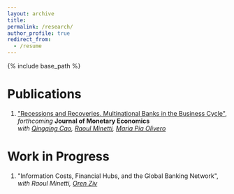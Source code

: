 ```yaml
---
layout: archive
title: 
permalink: /research/
author_profile: true
redirect_from:
  - /resume
---
```


{% include base_path %}

Publications
======
1. <a href="https://www.sciencedirect.com/science/article/abs/pii/S0304393220300015" target="_blank"> "Recessions and Recoveries. Multinational Banks in the Business Cycle"</a>, *forthcoming* **Journal of Monetary Economics**  
*with <a href="https://qingqingcao.weebly.com/" target="_blank">Qingqing Cao</a>, <a href="https://raoulminetti.weebly.com/" target="_blank">Raoul Minetti</a>, <a href="https://www.lebow.drexel.edu/people/mariaolivero" target="_blank">Maria Pia Olivero</a>*

Work in Progress
======
1. "Information Costs, Financial Hubs, and the Global Banking Network",  
*with Raoul Minetti, <a href="https://orenziv.org/" target="_blank">Oren Ziv</a>*


